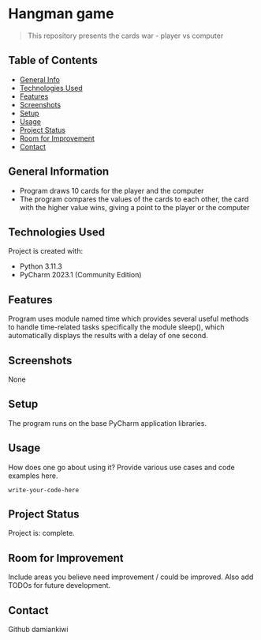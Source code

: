 # Hangman game
> This repository presents the cards war - player vs computer 

## Table of Contents
* [General Info](#general-information)
* [Technologies Used](#technologies-used)
* [Features](#features)
* [Screenshots](#screenshots)
* [Setup](#setup)
* [Usage](#usage)
* [Project Status](#project-status)
* [Room for Improvement](#room-for-improvement)
* [Contact](#contact)
<!-- * [License](#license) -->


## General Information
- Program draws 10 cards for the player and the computer
- The program compares the values of the cards to each other, the card with the higher value wins, giving a point to the player or the computer


## Technologies Used
Project is created with:
* Python 3.11.3
* PyCharm 2023.1 (Community Edition)


## Features
Program uses module named time which provides several useful methods to handle time-related tasks specifically the module sleep(), which automatically displays the results with a delay of one second.

## Screenshots
None

## Setup
The program runs on the base PyCharm application libraries.


## Usage
How does one go about using it?
Provide various use cases and code examples here.

`write-your-code-here`


## Project Status
Project is: complete.

## Room for Improvement
Include areas you believe need improvement / could be improved. Also add TODOs for future development.

## Contact
Github damiankiwi